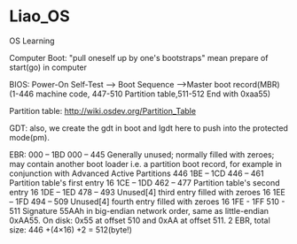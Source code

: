 # Liao_OS
OS Learning

Computer Boot:
  "pull oneself up by one's bootstraps" mean prepare of start(go) in computer

BIOS: 
  Power-On Self-Test --> Boot Sequence -->Master boot record(MBR)(1-446 machine code, 447-510 Partition table,511-512 End with 0xaa55)

Partition table: 
  http://wiki.osdev.org/Partition_Table

GDT:
  also, we create the gdt in boot and lgdt here to push into the protected mode(pm).

EBR:
  000 – 1BD	000 – 445	Generally unused; normally filled with zeroes; may contain another boot loader i.e. a partition boot record, for                           example in conjunction with Advanced Active Partitions	446
  1BE – 1CD	446 – 461	Partition table's first entry	16
  1CE – 1DD	462 – 477	Partition table's second entry	16
  1DE – 1ED	478 – 493	Unused[4] third entry filled with zeroes	16
  1EE – 1FD	494 – 509	Unused[4] fourth entry filled with zeroes	16
  1FE - 1FF	510 - 511	Signature 55AAh in big-endian network order, same as little-endian 0xAA55. On disk: 0x55 at offset 510 and 0xAA at                         offset 511. 2
  EBR, total size: 446 +(4×16) +2 =	512(byte!)

